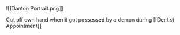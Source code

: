 ![[Danton Portrait.png]]

Cut off own hand when it got possessed by a demon during [[Dentist Appointment]]

